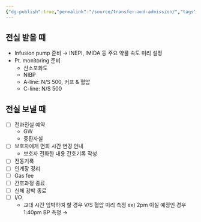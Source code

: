 ```yaml
---
{"dg-publish":true,"permalink":"/source/transfer-and-admission/","tags":["emr","source"],"created":"2025-09-09T19:45:12.000+09:00","updated":"2025-09-30T16:20:35.423+09:00"}
---
```


## 전실 받을 때
- Infusion pump 준비 → INEPI, IMIDA 등 주요 약물 속도 미리 설정
- Pt. monitoring 준비
	- 산소포화도
	- NIBP
	- A-line: N/S 500, 커프 & 혈압
	- C-line: N/S 500 
## 전실 보낼 때
- [ ] 전과전실 예약
	- GW
	- 중환자실
- [ ] 보호자에게 면회 시간 변경 안내
	- 보호자 전화한 내용 간호기록 작성 
- [ ] 전동기록 
- [ ] 인계장 정리
- [ ] Gas fee
- [ ] 간호과정 종료 
- [ ] 신체 강박 종료
- [ ] I/O 
	- 교대 시간 임박하여 할 경우 V/S 혈압 미리 측정
	  ex) 2pm 이실 예정인 경우 1:40pm BP 측정 → 
